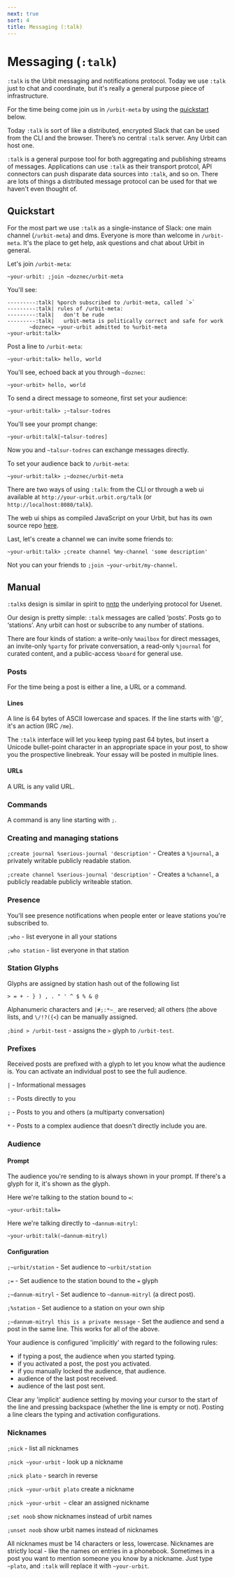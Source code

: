 ```yaml
---
next: true
sort: 4
title: Messaging (:talk)
---
```


# Messaging (`:talk`)

<div class="row">
<div class="col-md-8">

`:talk` is the Urbit messaging and notifications protocol.  Today we use `:talk` just to chat and coordinate, but it's really a general purpose piece of infrastructure.  

For the time being come join us in `/urbit-meta` by using the <a href="#-quickstart">quickstart</a> below.

Today `:talk` is sort of like a distributed, encrypted Slack that can be used from the CLI and the browser.  There’s no central `:talk` server.  Any Urbit can host one.

`:talk` is a general purpose tool for both aggregating and publishing streams of messages.  Applications can use `:talk` as their transport protcol, API connectors can push disparate data sources into `:talk`, and so on. There are lots of things a distributed message protocol can be used for that we haven't even thought of.

</div>
</div>

## Quickstart

For the most part we use `:talk` as a single-instance of Slack: one main channel (`/urbit-meta`) and dms.  Everyone is more than welcome in `/urbit-meta`.  It's the place to get help, ask questions and chat about Urbit in general.

Let's join `/urbit-meta`:

    ~your-urbit: ;join ~doznec/urbit-meta

You'll see:

    ---------:talk| %porch subscribed to /urbit-meta, called `>`
    ---------:talk| rules of /urbit-meta:
    ---------:talk|   don't be rude
    ---------:talk|   urbit-meta is politically correct and safe for work
           ~doznec= ~your-urbit admitted to %urbit-meta
    ~your-urbit:talk>

Post a line to `/urbit-meta`:

    ~your-urbit:talk> hello, world

You'll see, echoed back at you through `~doznec`:

    ~your-urbit> hello, world

To send a direct message to someone, first set your audience:

    ~your-urbit:talk> ;~talsur-todres

You'll see your prompt change:

    ~your-urbit:talk[~talsur-todres]

Now you and `~talsur-todres` can exchange messages directly.

To set your audience back to `/urbit-meta`:

    ~your-urbit:talk> ;~doznec/urbit-meta

There are two ways of using `:talk`: from the CLI or through a web ui available at `http://your-urbit.urbit.org/talk` (or `http://localhost:8080/talk`).

The web ui ships as compiled JavaScript on your Urbit, but has its own source repo [here](https://github.com/urbit/talk).

Last, let's create a channel we can invite some friends to:

    ~your-urbit:talk> ;create channel %my-channel 'some description'

Not you can your friends to `;join ~your-urbit/my-channel`.

## Manual

`:talk`s design is similar in spirit to [nntp](https://en.wikipedia.org/wiki/Network_News_Transfer_Protocol) the underlying protocol for Usenet.  

Our design is pretty simple: `:talk` messages are called ‘posts’.  Posts go to ‘stations’.  Any urbit can host or subscribe to any number of stations.  

There are four kinds of station: a write-only `%mailbox` for direct messages, an invite-only `%party` for private conversation, a read-only `%journal` for curated content, and a public-access `%board` for general use.

### Posts

For the time being a post is either a line, a URL or a command.

#### Lines

A line is 64 bytes of ASCII lowercase and spaces.  If the line
starts with '@', it's an action (IRC `/me`).

The `:talk` interface will let you keep typing past 64 bytes, but
insert a Unicode bullet-point character in an appropriate space
in your post, to show you the prospective linebreak.  Your essay
will be posted in multiple lines.

#### URLs

A URL is any valid URL.

### Commands

A command is any line starting with `;`.

### Creating and managing stations

`;create journal %serious-journal 'description'` - Creates a `%journal`, a privately writable publicly readable station.

`;create channel %serious-journal 'description'` - Creates a `%channel`, a publicly readable publicly writeable station.

### Presence

You'll see presence notifications when people enter or leave
stations you're subscribed to.

`;who`  - list everyone in all your stations

`;who station` - list everyone in that station

### Station Glyphs

Glyphs are assigned by station hash out of the following list

    > = + - } ) , . " ' ^ $ % & @

Alphanumeric characters and `|#;:*~_` are reserved; all others (the above lists, and `\/!?({<`) can be manually assigned.

`;bind > /urbit-test` - assigns the `>` glyph to `/urbit-test`.

### Prefixes

Received posts are prefixed with a glyph to let you know what the audience is.  You can activate an individual post to see the full audience.

`|` - Informational messages

`:` - Posts directly to you

`;` - Posts to you and others (a multiparty conversation)

`*` - Posts to a complex audience that doesn't directly include you are.

### Audience

#### Prompt

The audience you're sending to is always shown in your prompt.  If there's a glyph for it, it's shown as the glyph.  

Here we're talking to the station bound to `=`:

    ~your-urbit:talk=

Here we're talking directly to `~dannum-mitryl`:

    ~your-urbit:talk(~dannum-mitryl)

#### Configuration

`;~urbit/station` - Set audience to `~urbit/station`

`;=` - Set audience to the station bound to the `=` glyph

`;~dannum-mitryl` - Set audience to `~dannum-mitryl` (a direct post).

`;%station` - Set audience to a station on your own ship

`;~dannum-mitryl this is a private message` - Set the audience and send a post in the same line.  This works for all of the above.

Your audience is configured 'implicitly' with regard to the following rules:

- if typing a post, the audience when you started typing.
- if you activated a post, the post you activated.
- if you manually locked the audience, that audience.
- audience of the last post received.
- audience of the last post sent.

Clear any 'implicit' audience setting by moving your cursor to
the start of the line and pressing backspace (whether the line is
empty or not).  Posting a line clears the typing and activation
configurations.

### Nicknames

`;nick` - list all nicknames

`;nick ~your-urbit` - look up a nickname

`;nick plato` - search in reverse

`;nick ~your-urbit plato` create a nickname

`;nick ~your-urbit ~` clear an assigned nickname

`;set noob` show nicknames instead of urbit names

`;unset noob` show urbit names instead of nicknames

All nicknames must be 14 characters or less, lowercase.  Nicknames are strictly local - like the names on entries in a phonebook.  Sometimes in a post you want to mention someone you know by a nickname.  Just type `~plato`, and `:talk` will replace it with `~your-urbit`.
